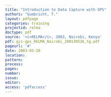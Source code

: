 ```yaml
---
title: "Introduction to Data Capture with GPS"
authors: "Gumbricht, T."
layout: pdfpage
categories: training
projectid: relma
doctype: pdf
source: '<i>RELMA</i>, 2003, Nairobi, Kenya'
pdf: gis-gps_RELMA_Nairobi_200130526_tg.pdf
pageurl: '#'
date: 2003-05-28
location:
pattern:
process:
pages:
number:
issue:
editor:
access: 'pdfaccess'
---
```

